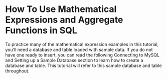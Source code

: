# How To Use Mathematical Expressions and Aggregate Functions in SQL
To practice many of the mathematical expression examples in this tutorial, you’ll need a database and table loaded with sample data. If you do not have one ready to insert, you can read the following Connecting to MySQL and Setting up a Sample Database section to learn how to create a database and table. This tutorial will refer to this sample database and table throughout.